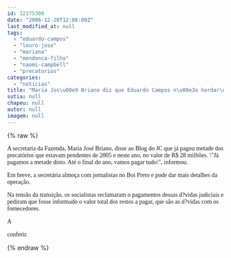 ```yaml
---
id: 12375300
date: "2006-12-20T12:08:00Z"
last_modified_at: null
tags:
  - "eduardo-campos"
  - "louro-jose"
  - "mariana"
  - "mendonca-filho"
  - "naomi-campbell"
  - "precatorios"
categories:
  - "noticias"
title: "Maria Jos\u00e9 Briano diz que Eduardo Campos n\u00e3o herdar\u00e1 precat\u00f3rios de Mendon\u00e7a Filho"
sutia: null
chapeu: null
autor: null
imagem: null
---
```

{% raw %}
<p><P><FONT face=Verdana>A secretaria da Fazenda, Maria José Briano, disse ao Blog do JC que já pagou metade dos precatórios que estavam pendentes de 2005 e neste ano, no valor de R$ 28 milhões. \"Já pagamos a metade disto. Até o final do ano, vamos pagar tudo\", informou.</FONT></P></p>
<p><P><FONT face=Verdana>Em breve, a secretária almoça com jornalistas no Boi Preto e pode dar mais detalhes da operação.</FONT></P></p>
<p><P><FONT face=Verdana>Na tensão da transição, os socialistas reclamaram o pagamentos dessas d?vidas judiciais e pediram que fosse informado o valor total dos restos a pagar, que são as d?vidas com os fornecedores.</FONT></P></p>
<p><P><FONT face=Verdana>A</p>
<p> conferir.</FONT></P> </p>
{% endraw %}